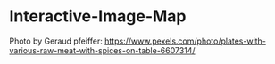 # Interactive-Image-Map

Photo by Geraud pfeiffer: https://www.pexels.com/photo/plates-with-various-raw-meat-with-spices-on-table-6607314/
